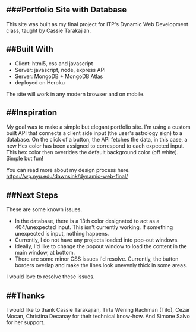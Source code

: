 ###Portfolio Site with Database
- 

This site was built as my final project for ITP's Dynamic Web Development class, taught by Cassie Tarakajian. 

##Built With
- 

- Client: html5, css and javascript
- Server: javascript, node, express API 
- Server: MongoDB + MongoDB Atlas
- deployed on Heroku

The site will work in any modern browser and on mobile. 

##Inspiration 
- 
My goal was to make a simple but elegant portfolio site. I'm using a custom built API that connects a client side input (the user's astrology sign) to a database. On the click of a button, the API fetches the data, in this case, a new Hex color has been assigned to correspond to each expected input. This hex color then overrides the default background color (off white). Simple but fun!

You can read more about my design process here. https://wp.nyu.edu/dawnsink/dynamic-web-final/

##Next Steps
-
These are some known issues.
- In the database, there is a 13th color designated to act as a 404/unexpected input. This isn't currently working. If something unexpected is input, nothing happens. 
- Currently, I do not have any projects loaded into pop-out windows. 
- Ideally, I'd like to change the popout window to load the content in the main window, at bottom. 
- There are some minor CSS issues I'd resolve. Currently, the button borders overlap and make the lines look unevenly thick in some areas. 

I would love to resolve these issues. 

##Thanks
- 
I would like to thank Cassie Tarakajian, Tirta Wening Rachman (Tito), Cezar Mocan, Christina Decanay for their technical know-how. And Simone Salvo for her support. 
